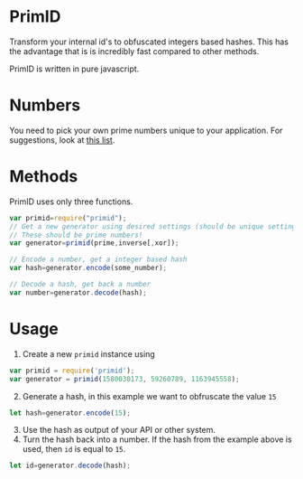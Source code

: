 # PrimID
Transform your internal id's to obfuscated integers based hashes.
This has the advantage that is is incredibly fast compared to other methods.

PrimID is written in pure javascript.

# Numbers
You need to pick your own prime numbers unique to your application. For suggestions, look at [this list](http://primes.utm.edu/lists/small/millions/).

# Methods
PrimID uses only three functions.
```javascript
var primid=require("primid");
// Get a new generator using desired settings (should be unique settings per application).
// These should be prime numbers!
var generator=primid(prime,inverse[,xor]);

// Encode a number, get a integer based hash
var hash=generator.encode(some_number);

// Decode a hash, get back a number
var number=generator.decode(hash);
```

# Usage
1. Create a new `primid` instance using
```javascript
var primid = require('primid');
var generator = primid(1580030173, 59260789, 1163945558);
```
2. Generate a hash, in this example we want to obfruscate the value `15`
```javascript
let hash=generator.encode(15);
```
3. Use the hash as output of your API or other system.
4. Turn the hash back into a number. If the hash from the example above is used, then `id` is equal to `15`.
```javascript
let id=generator.decode(hash);
```
